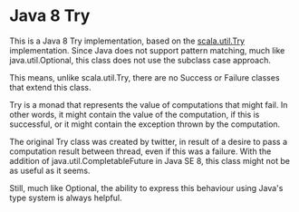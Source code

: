 # Java 8 Try<T>

This is a Java 8 Try<T> implementation, based on the <a href="http://www.scala-lang.org/api/current/#scala.util.Try">scala.util.Try</a> implementation. Since Java does not support pattern matching, much like java.util.Optional, this class does not use the subclass case approach.

This means, unlike scala.util.Try, there are no Success or Failure classes that extend this class.

Try is a monad that represents the value of computations that might fail. In other words, it might contain the value of the computation, if this is successful, or it might contain the exception thrown by the computation.

The original Try class was created by twitter, in result of a desire to pass a computation result between thread, even if this was a failure. With the addition of java.util.CompletableFuture in Java SE 8, this class might not be as useful as it seems.

Still, much like Optional, the ability to express this behaviour using Java's type system is always helpful.
